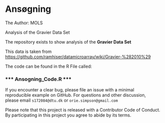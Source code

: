 # Ansøgning

The Author: MOLS

Analysis of the Gravier Data Set

The repository exists to show analysis of the **Gravier Data Set** 

This data is taken from https://github.com/ramhiser/datamicroarray/wiki/Gravier-%282010%29

The code can be found in the R File called:

###  *** Ansogning_Code.R *** 

If you encounter a clear bug, please file an issue with a minimal
reproducible example on GitHub. For questions and other discussion,
please email `s172084@dtu.dk` or `orie.simpson@gmail.com`

Please note that this project is released with a Contributor Code of
Conduct. By participating in this project you agree to abide by its
terms.

